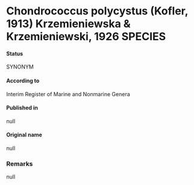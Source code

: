 # Chondrococcus polycystus (Kofler, 1913) Krzemieniewska & Krzemieniewski, 1926 SPECIES

#### Status
SYNONYM

#### According to
Interim Register of Marine and Nonmarine Genera

#### Published in
null

#### Original name
null

### Remarks
null
